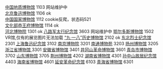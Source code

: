 <a href="http://www.gmc.org.cn/">中国地质博物馆</a>            1103    网站维护中  
<a href="http://www.luxunmuseum.com.cn/">北京鲁迅博物馆</a>    1106    ok  
<a href="http://www.chnmuseum.cn/">中国国家博物馆</a>          1112    cookie反爬，状态码521  
<a href="http://www.pgm.org.cn/">文化部恭王府博物馆</a>         1114    ok  
<a href="http://www.hebeimuseum.org.cn/">河北博物院</a>        1301    ok
<a href="http://www.balujun.cn/">八路军太行纪念馆</a>           3603    网站维护中
<a href="http://why.ordosqyg.org.cn/Cloud/Module/Index/access/index.html">鄂尔多斯博物馆</a>      1502     VR馆,仅有的展览图片无法加载
<a href="http://www.918museum.org.cn/">“九·一八”历史博物馆</a>                                     2102     ok
<a href="http://www.jn1948.cn/index.php?g=Portal&m=Academic&a=museum">东北烈士纪念馆</a>          2301
<a href="http://www.luxunmuseum.cn/">上海鲁迅纪念馆</a>        3102
<a href="http://www.njmuseum.com/zh">南京博物院</a>           3201
<a href="http://www.ntmuseum.com/">南通博物苑</a>             3203
<a href="https://www.yzmuseum.com/">扬州博物馆</a>            3205
<a href="http://www.zhejiangmuseum.com/">浙江省博物馆  </a>   3301
<a href="https://www.ahm.cn/">安徽省博物馆</a>                3401
<a href="http://www.jgsgmbwg.com/">井冈山革命博物馆</a>        3601
<a href="http://www.qingdaomuseum.com/">青岛市博物馆</a>      3702
<a href="http://www.sdmuseum.com/">山东博物馆</a>             3705
<a href="http://www.jzmsm.org/yk/">荆州博物馆</a>            4202
<a href="http://www.hnmuseum.com/">湖南省博物馆</a>           4301
<a href="http://www.sunyat-sen.org/">孙中山故居纪念馆</a>      4403
<a href="http://www.hainanmuseum.org/">海南省博物馆</a>       4601
<a href="http://www.yagmjng.com/">延安革命纪念馆</a>           6103
<a href="http://www.qhmuseum.cn/">青海省博物馆</a>            6301
